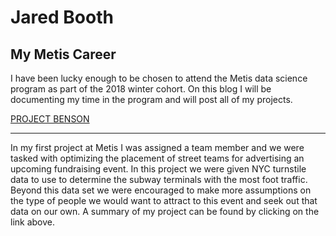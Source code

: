 # Jared Booth

## My Metis Career

I have been lucky enough to be chosen to attend the Metis data science program as part of the 2018 winter cohort.  On this blog I will be documenting my time in the program and will post all of my projects.



[PROJECT BENSON](https://jzbooth.github.io/Booth_Metis/Project_1/)

---

In my first project at Metis I was assigned a team member and we were tasked with optimizing the placement of street teams for advertising an upcoming fundraising event.  In this project we were given NYC turnstile data to use to determine the subway terminals with the most foot traffic.  Beyond this data set we were encouraged to make more assumptions on the type of people we would want to attract to this event and seek out that data on our own.  A summary of my project can be found by clicking on the link above.

